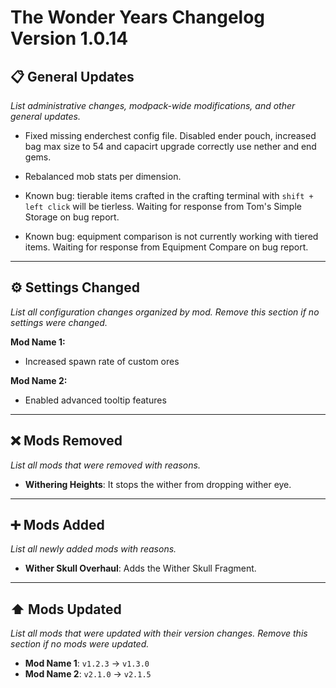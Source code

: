 # The Wonder Years Changelog Version 1.0.14

## 📋 General Updates

*List administrative changes, modpack-wide modifications, and other general updates.*

- Fixed missing enderchest config file. Disabled ender pouch, increased bag max size to 54 and capacirt upgrade correctly use nether and end gems.
- Rebalanced mob stats per dimension.

- Known bug: tierable items crafted in the crafting terminal with `shift + left click` will be tierless. Waiting for response from Tom's Simple Storage on bug report.
- Known bug: equipment comparison is not currently working with tiered items. Waiting for response from Equipment Compare on bug report.

---

## ⚙️ Settings Changed

*List all configuration changes organized by mod. Remove this section if no settings were changed.*

**Mod Name 1:**

- Increased spawn rate of custom ores

**Mod Name 2:**

- Enabled advanced tooltip features

---

## ❌ Mods Removed

*List all mods that were removed with reasons.*

- **Withering Heights**: It stops the wither from dropping wither eye.

---

## ➕ Mods Added

*List all newly added mods with reasons.*

- **Wither Skull Overhaul**: Adds the Wither Skull Fragment.

---

## ⬆️ Mods Updated

*List all mods that were updated with their version changes. Remove this section if no mods were updated.*

- **Mod Name 1**: `v1.2.3` → `v1.3.0`
- **Mod Name 2**: `v2.1.0` → `v2.1.5`
